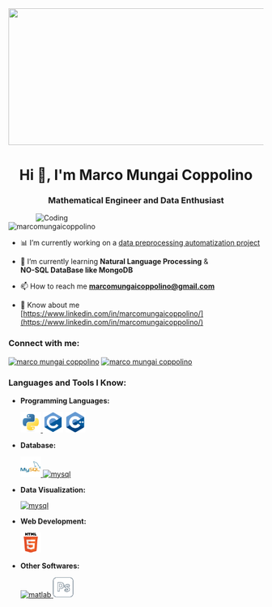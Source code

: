 <img src="https://thumbs.dreamstime.com/b/big-data-science-analysis-business-technology-concept-virtual-screen-big-data-science-analysis-business-technology-concept-145015243.jpg" width="1100" height="270">
<h1 align="center">Hi 👋, I'm Marco Mungai Coppolino</h1>
<h3 align="center">Mathematical Engineer and Data Enthusiast</h3>
<img src="https://media1.giphy.com/media/qgQUggAC3Pfv687qPC/giphy.gif?cid=790b7611f406f5a1856207386bfe33ad9473cfccf056e16b&rid=giphy.gif&ct=g" img align="right" alt="Coding" width="450" >

<p align="left"> <img src="https://komarev.com/ghpvc/?username=marcomungaicoppolino&label=Profile%20views&color=0e75b6&style=flat" alt="marcomungaicoppolino" /> </p>

- 📊 I’m currently working on a [data preprocessing automatization project](https://github.com/MarcoMungaiCoppolino/Simple_Preprocessing)

- 🌱 I’m currently learning **Natural Language Processing** & <br /> **NO-SQL DataBase like MongoDB**

- 📫 How to reach me **marcomungaicoppolino@gmail.com**

- 📄 Know about me [https://www.linkedin.com/in/marcomungaicoppolino/](https://www.linkedin.com/in/marcomungaicoppolino/)

<h3 align="left">Connect with me:</h3>
<p align="left">
<a href="https://linkedin.com/in/marco mungai coppolino" target="blank"><img align="center" src="https://raw.githubusercontent.com/rahuldkjain/github-profile-readme-generator/master/src/images/icons/Social/linked-in-alt.svg" alt="marco mungai coppolino" height="30" width="40" /></a>
<a href="https://www.kaggle.com/marcomungaicoppolino" target="blank"><img align="center" src="https://raw.githubusercontent.com/rahuldkjain/github-profile-readme-generator/master/src/images/icons/Social/kaggle.svg" alt="marco mungai coppolino" height="30" width="40" /></a>
</p>

<h3 align="left">Languages and Tools I Know:</h3>
<ul>
  <li><strong>Programming Languages: </strong></li>
  <p align="left"> <a href="https://www.python.org" target="_blank" rel="noreferrer"> <img src="https://raw.githubusercontent.com/devicons/devicon/master/icons/python/python-original.svg" alt="python" width="40" height="40"/> </a> <a href="https://www.r-project.org/" target="_blank" rel="noreferrer"> </a <a href="https://www.cprogramming.com/" target="_blank" rel="noreferrer"> <img src="https://raw.githubusercontent.com/devicons/devicon/master/icons/c/c-original.svg" alt="c" width="40" height="40"/> </a> <a href="https://www.w3schools.com/cpp/" target="_blank" rel="noreferrer"> <img src="https://raw.githubusercontent.com/devicons/devicon/master/icons/cplusplus/cplusplus-original.svg" alt="cplusplus" width="40" height="40"/> </a> </p> 
  <li><strong>Database: </strong></li>
  <p align="left"> <a href="https://www.mysql.com/" target="_blank" rel="noreferrer"> <img src="https://raw.githubusercontent.com/devicons/devicon/master/icons/mysql/mysql-original-wordmark.svg" alt="mysql" width="40" height="40"/> </a> <a href="https://www.mongodb.com/" target="_blank" rel="noreferrer"> <img src="https://i.imgur.com/bVHt2Mg.png" alt="mysql" width="40" height="40"/> </a> </p>
  <li><strong>Data Visualization: </strong></li>
  <p align="left"> <a href="https://www.tableau.com/en-gb" target="_blank" rel="noreferrer"> <img src="https://i.imgur.com/zK1GYrm.png" alt="mysql" width="50" height="35"/> </a> </p>
  <li><strong>Web Development: </strong></li>
  <p align="left"> <a href="https://www.w3.org/html/" target="_blank" rel="noreferrer"> <img src="https://raw.githubusercontent.com/devicons/devicon/master/icons/html5/html5-original-wordmark.svg" alt="html5" width="40" height="40"/> </a> </p>
  <li><strong>Other Softwares: </strong></li>
  <p align="left"> <a href="https://www.mathworks.com/" target="_blank" rel="noreferrer"> <img src="https://upload.wikimedia.org/wikipedia/commons/2/21/Matlab_Logo.png" alt="matlab" width="40" height="40"/> <a href="https://www.photoshop.com/en" target="_blank" rel="noreferrer"> <img src="https://raw.githubusercontent.com/devicons/devicon/master/icons/photoshop/photoshop-line.svg" alt="photoshop" width="40" height="40"/> </a> </p> 
</ul> 
